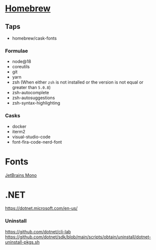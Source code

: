 # [Homebrew](https://brew.sh/)

## Taps
- homebrew/cask-fonts

### Formulae
- node@18
- coreutils
- git
- yarn
- zsh (When either `zsh` is not installed or the version is not equal or greater than `5.0.8`)
- zsh-autocomplete
- zsh-autosuggestions
- zsh-syntax-highlighting

### Casks
- docker
- iterm2
- visual-studio-code
- font-fira-code-nerd-font

# Fonts
[JetBrains Mono](https://www.jetbrains.com/lp/mono/)

# .NET
https://dotnet.microsoft.com/en-us/

### Uninstall
https://github.com/dotnet/cli-lab
https://github.com/dotnet/sdk/blob/main/scripts/obtain/uninstall/dotnet-uninstall-pkgs.sh